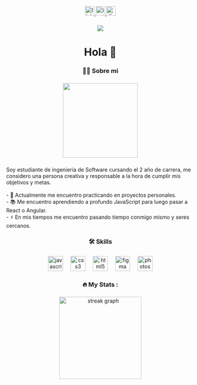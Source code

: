 <div align="center">
  <a href="https://www.linkedin.com/in/josue-tanta/" target="_blank">
    <img src="https://img.shields.io/static/v1?message=LinkedIn&logo=linkedin&label=&color=0077B5&logoColor=white&labelColor=&style=for-the-badge" height="25" alt="linkedin logo"  />
  </a>
  <a href="https://www.instagram.com/jxsuee_04/" target="_blank">
    <img src="https://img.shields.io/static/v1?message=Instagram&logo=instagram&label=&color=E4405F&logoColor=white&labelColor=&style=for-the-badge" height="25" alt="instagram logo"  />
  </a>
  <a href="ijosueeh01" target="_blank">
    <img src="https://img.shields.io/static/v1?message=Discord&logo=discord&label=&color=7289DA&logoColor=white&labelColor=&style=for-the-badge" height="25" alt="discord logo"  />
  </a>
</div>

###

<div align="center">
  <img src="https://visitor-badge.laobi.icu/badge?page_id=iJosueeh.iJosueeh&"  />
</div>

###

<h1 align="center">Hola 👋</h1>

###

<h3 align="center">👩‍💻 Sobre mi</h3>

###

<div align="center">
  <img height="200" src="https://avatars.githubusercontent.com/u/107824312?v=4"  />
</div>

###

<p align="left">Soy estudiante de ingenieria de Software cursando el 2 año de carrera, me considero una persona creativa y responsable a la hora de cumplir mis objetivos y metas. <br><br>- 🔭 Actualmente me encuentro practicando en proyectos personales.<br>- 📚 Me encuentro aprendiendo a profundo JavaScript para luego pasar a React o Angular.<br>- ⚡ En mis tiempos me encuentro pasando tiempo conmigo mismo y seres cercanos.</p>

###

<h3 align="center">🛠 Skills</h3>

###

<div align="center">
  <img src="https://cdn.jsdelivr.net/gh/devicons/devicon/icons/javascript/javascript-original.svg" height="40" alt="javascript logo"  />
  <img width="12" />
  <img src="https://cdn.jsdelivr.net/gh/devicons/devicon/icons/css3/css3-original.svg" height="40" alt="css3 logo"  />
  <img width="12" />
  <img src="https://cdn.jsdelivr.net/gh/devicons/devicon/icons/html5/html5-original.svg" height="40" alt="html5 logo"  />
  <img width="12" />
  <img src="https://cdn.jsdelivr.net/gh/devicons/devicon/icons/figma/figma-original.svg" height="40" alt="figma logo"  />
  <img width="12" />
  <img src="https://cdn.jsdelivr.net/gh/devicons/devicon/icons/photoshop/photoshop-plain.svg" height="40" alt="photoshop logo"  />
</div>

###

<h3 align="center">🔥   My Stats :</h3>

###

<div align="center">
  <img src="https://streak-stats.demolab.com?user=iJosueeh&locale=en&mode=daily&theme=dark&hide_border=false&border_radius=5&order=3" height="220" alt="streak graph"  />
</div>

###
